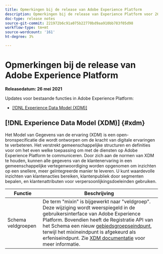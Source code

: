 ```yaml
---
title: Opmerkingen bij de release van Adobe Experience Platform
description: Opmerkingen bij de release van Experience Platform voor 26 mei 2021.
doc-type: release notes
source-git-commit: 221972b6c91a075b22770bd9aa910bb783f05d98
workflow-type: tm+mt
source-wordcount: '161'
ht-degree: 3%

---
```



# Opmerkingen bij de release van Adobe Experience Platform

**Releasedatum: 26 mei 2021**

Updates voor bestaande functies in Adobe Experience Platform:

- [[!DNL Experience Data Model (XDM)]](#xdm)

## [!DNL Experience Data Model (XDM)] {#xdm}

Het Model van Gegevens van de ervaring (XDM) is een open-bronspecificatie die wordt ontworpen om de kracht van digitale ervaringen te verbeteren. Het verstrekt gemeenschappelijke structuren en definities voor om het even welke toepassing om met de diensten op Adobe Experience Platform te communiceren. Door zich aan de normen van XDM te houden, kunnen alle gegevens van de klantenervaring in een gemeenschappelijke vertegenwoordiging worden opgenomen om inzichten op een snellere, meer geïntegreerde manier te leveren. U kunt waardevolle inzichten van klantenacties bereiken, klantenpubliek door segmenten bepalen, en klantenattributen voor verpersoonlijkingsdoeleinden gebruiken.

| Functie | Beschrijving |
| --- | --- |
| Schema veldgroepen | De term &quot;mixin&quot; is bijgewerkt naar &quot;veldgroep&quot;. Deze wijziging wordt weerspiegeld in de gebruikersinterface van Adobe Experience Platform. Bovendien heeft de Registratie API van het Schema een nieuw [gebiedsgroepseindpunt](../../xdm/api/field-groups.md), terwijl het mixineindpunt is afgekeurd als erfeniseindpunt. Zie [XDM documentatie](../../xdm/home.md) voor meer informatie. |
